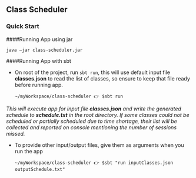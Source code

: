 ## Class Scheduler

### Quick Start
####Running App using jar

`java –jar class-scheduler.jar`

####Running App with sbt

- On root of the project, run `sbt run`, this will use default input file **classes.json** to read the list of classes, so ensure to keep that file ready before running app.

    `~/myWorkspace/class-scheduler 👉 $sbt run`

*This will execute app for input file **classes.json** and write the generated schedule to **schedule.txt** in the root directory. If some classes could not be scheduled or partially scheduled due to time shortage, their list will be collected and reported on console mentioning the number of sessions missed.*

- To provide other input/output files, give them as arguments when you run the app

    `~/myWorkspace/class-scheduler 👉 $sbt "run inputClasses.json outputSchedule.txt"`
